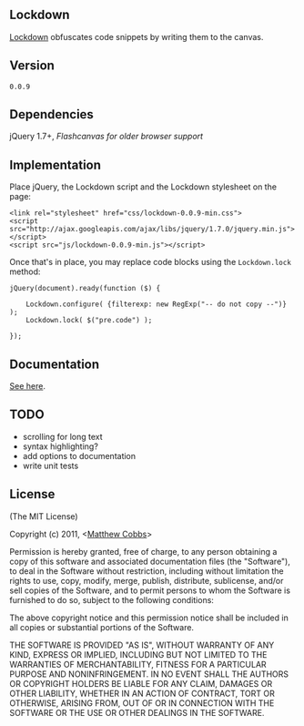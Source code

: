 ## Lockdown

[Lockdown](http://draeton.github.com/lockdown/) obfuscates code snippets by writing them to the canvas.

## Version

    0.0.9

## Dependencies

jQuery 1.7+, *Flashcanvas for older browser support*

## Implementation

Place jQuery, the Lockdown script and the Lockdown stylesheet on the page:

    <link rel="stylesheet" href="css/lockdown-0.0.9-min.css">
    <script src="http://ajax.googleapis.com/ajax/libs/jquery/1.7.0/jquery.min.js"></script>
    <script src="js/lockdown-0.0.9-min.js"></script>

Once that's in place, you may replace code blocks using the `Lockdown.lock` method:

    jQuery(document).ready(function ($) {

        Lockdown.configure( {filterexp: new RegExp("-- do not copy --")} );
        Lockdown.lock( $("pre.code") );

    });

## Documentation

[See here](http://draeton.github.com/lockdown/docs/lockdown.html).

## TODO

* scrolling for long text
* syntax highlighting?
* add options to documentation
* write unit tests

## License

(The MIT License)

Copyright (c) 2011, <[Matthew Cobbs](mailto:draeton@gmail.com)>

Permission is hereby granted, free of charge, to any person obtaining
a copy of this software and associated documentation files (the
"Software"), to deal in the Software without restriction, including
without limitation the rights to use, copy, modify, merge, publish,
distribute, sublicense, and/or sell copies of the Software, and to
permit persons to whom the Software is furnished to do so, subject to
the following conditions:

The above copyright notice and this permission notice shall be included
in all copies or substantial portions of the Software.

THE SOFTWARE IS PROVIDED "AS IS", WITHOUT WARRANTY OF ANY KIND, EXPRESS
OR IMPLIED, INCLUDING BUT NOT LIMITED TO THE WARRANTIES OF
MERCHANTABILITY, FITNESS FOR A PARTICULAR PURPOSE AND NONINFRINGEMENT.
IN NO EVENT SHALL THE AUTHORS OR COPYRIGHT HOLDERS BE LIABLE FOR ANY
CLAIM, DAMAGES OR OTHER LIABILITY, WHETHER IN AN ACTION OF CONTRACT,
TORT OR OTHERWISE, ARISING FROM, OUT OF OR IN CONNECTION WITH THE
SOFTWARE OR THE USE OR OTHER DEALINGS IN THE SOFTWARE.